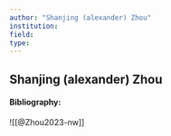 ```yaml
---
author: "Shanjing (alexander) Zhou"
institution:
field:
type:
---
```


## Shanjing (alexander) Zhou
#### Bibliography:

![[@Zhou2023-nw]]
